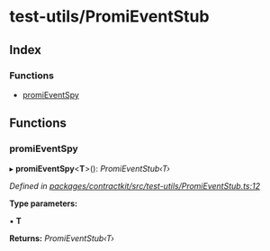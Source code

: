 # test-utils/PromiEventStub

## Index

### Functions

* [promiEventSpy](_test_utils_promieventstub_.md#promieventspy)

## Functions

### promiEventSpy

▸ **promiEventSpy**&lt;**T**&gt;\(\): _PromiEventStub‹T›_

_Defined in_ [_packages/contractkit/src/test-utils/PromiEventStub.ts:12_](https://github.com/celo-org/celo-monorepo/blob/master/packages/contractkit/src/test-utils/PromiEventStub.ts#L12)

**Type parameters:**

▪ **T**

**Returns:** _PromiEventStub‹T›_

